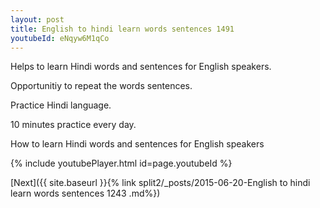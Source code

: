 ```yaml
---
layout: post
title: English to hindi learn words sentences 1491 
youtubeId: eNqyw6M1qCo
---
```

 
 
Helps to learn Hindi words and sentences for English speakers.

Opportunitiy to repeat the words sentences. 

Practice Hindi language. 
 
10 minutes practice every day. 
 
How to learn Hindi words and sentences for English speakers 
 
{% include youtubePlayer.html id=page.youtubeId %}
 
 
[Next]({{ site.baseurl }}{% link  split2/_posts/2015-06-20-English to hindi learn words sentences 1243 .md%})
 
